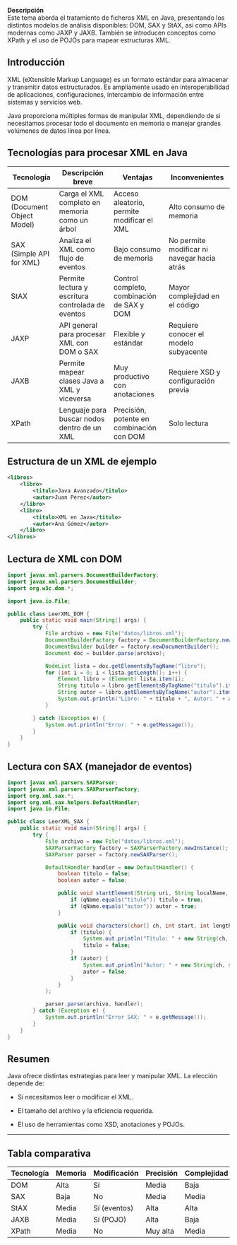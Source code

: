 **Descripción**  
Este tema aborda el tratamiento de ficheros XML en Java, presentando los distintos modelos de análisis disponibles: DOM, SAX y StAX, así como APIs modernas como JAXP y JAXB. También se introducen conceptos como XPath y el uso de POJOs para mapear estructuras XML.

## Introducción

XML (eXtensible Markup Language) es un formato estándar para almacenar y transmitir datos estructurados. Es ampliamente usado en interoperabilidad de aplicaciones, configuraciones, intercambio de información entre sistemas y servicios web.

Java proporciona múltiples formas de manipular XML, dependiendo de si necesitamos procesar todo el documento en memoria o manejar grandes volúmenes de datos línea por línea.

## Tecnologías para procesar XML en Java

|Tecnología|Descripción breve|Ventajas|Inconvenientes|
|---|---|---|---|
|DOM (Document Object Model)|Carga el XML completo en memoria como un árbol|Acceso aleatorio, permite modificar el XML|Alto consumo de memoria|
|SAX (Simple API for XML)|Analiza el XML como flujo de eventos|Bajo consumo de memoria|No permite modificar ni navegar hacia atrás|
|StAX|Permite lectura y escritura controlada de eventos|Control completo, combinación de SAX y DOM|Mayor complejidad en el código|
|JAXP|API general para procesar XML con DOM o SAX|Flexible y estándar|Requiere conocer el modelo subyacente|
|JAXB|Permite mapear clases Java a XML y viceversa|Muy productivo con anotaciones|Requiere XSD y configuración previa|
|XPath|Lenguaje para buscar nodos dentro de un XML|Precisión, potente en combinación con DOM|Solo lectura|

## Estructura de un XML de ejemplo

```xml
<libros>
    <libro>
        <titulo>Java Avanzado</titulo>
        <autor>Juan Pérez</autor>
    </libro>
    <libro>
        <titulo>XML en Java</titulo>
        <autor>Ana Gómez</autor>
    </libro>
</libros>
```

## Lectura de XML con DOM

```java
import javax.xml.parsers.DocumentBuilderFactory;
import javax.xml.parsers.DocumentBuilder;
import org.w3c.dom.*;

import java.io.File;

public class LeerXML_DOM {
    public static void main(String[] args) {
        try {
            File archivo = new File("datos/libros.xml");
            DocumentBuilderFactory factory = DocumentBuilderFactory.newInstance();
            DocumentBuilder builder = factory.newDocumentBuilder();
            Document doc = builder.parse(archivo);

            NodeList lista = doc.getElementsByTagName("libro");
            for (int i = 0; i < lista.getLength(); i++) {
                Element libro = (Element) lista.item(i);
                String titulo = libro.getElementsByTagName("titulo").item(0).getTextContent();
                String autor = libro.getElementsByTagName("autor").item(0).getTextContent();
                System.out.println("Libro: " + titulo + ", Autor: " + autor);
            }

        } catch (Exception e) {
            System.out.println("Error: " + e.getMessage());
        }
    }
}
```

## Lectura con SAX (manejador de eventos)

```java
import javax.xml.parsers.SAXParser;
import javax.xml.parsers.SAXParserFactory;
import org.xml.sax.*;
import org.xml.sax.helpers.DefaultHandler;
import java.io.File;

public class LeerXML_SAX {
    public static void main(String[] args) {
        try {
            File archivo = new File("datos/libros.xml");
            SAXParserFactory factory = SAXParserFactory.newInstance();
            SAXParser parser = factory.newSAXParser();

            DefaultHandler handler = new DefaultHandler() {
                boolean titulo = false;
                boolean autor = false;

                public void startElement(String uri, String localName, String qName, Attributes attributes) {
                    if (qName.equals("titulo")) titulo = true;
                    if (qName.equals("autor")) autor = true;
                }

                public void characters(char[] ch, int start, int length) {
                    if (titulo) {
                        System.out.println("Título: " + new String(ch, start, length));
                        titulo = false;
                    }
                    if (autor) {
                        System.out.println("Autor: " + new String(ch, start, length));
                        autor = false;
                    }
                }
            };

            parser.parse(archivo, handler);
        } catch (Exception e) {
            System.out.println("Error SAX: " + e.getMessage());
        }
    }
}

```
## Resumen

Java ofrece distintas estrategias para leer y manipular XML. La elección depende de:

- Si necesitamos leer o modificar el XML.
    
- El tamaño del archivo y la eficiencia requerida.
    
- El uso de herramientas como XSD, anotaciones y POJOs.

---

## Tabla comparativa

| Tecnología | Memoria | Modificación | Precisión | Complejidad |
| ---------- | ------- | ------------ | --------- | ----------- |
| DOM        | Alta    | Sí           | Media     | Baja        |
| SAX        | Baja    | No           | Media     | Media       |
| StAX       | Media   | Sí (eventos) | Alta      | Alta        |
| JAXB       | Media   | Sí (POJO)    | Alta      | Baja        |
| XPath      | Media   | No           | Muy alta  | Media       |